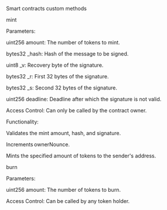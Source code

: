 Smart contracts custom methods

 
mint 

Parameters: 

uint256 amount: The number of tokens to mint. 

bytes32 _hash: Hash of the message to be signed. 

uint8 _v: Recovery byte of the signature. 

bytes32 _r: First 32 bytes of the signature. 

bytes32 _s: Second 32 bytes of the signature. 

uint256 deadline: Deadline after which the signature is not valid. 

Access Control: Can only be called by the contract owner. 


Functionality: 

Validates the mint amount, hash, and signature. 

Increments ownerNounce. 

Mints the specified amount of tokens to the sender's address. 




burn 

Parameters: 

uint256 amount: The number of tokens to burn. 

Access Control: Can be called by any token holder. 
 

